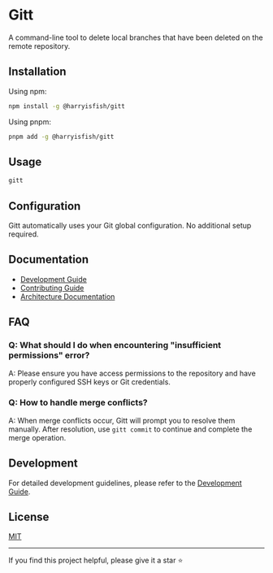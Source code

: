# Gitt

A command-line tool to delete local branches that have been deleted on the remote repository.

## Installation

Using npm:

```bash
npm install -g @harryisfish/gitt
```

Using pnpm:

```bash
pnpm add -g @harryisfish/gitt
```

## Usage

```bash
gitt
```

## Configuration

Gitt automatically uses your Git global configuration. No additional setup required.

## Documentation

- [Development Guide](./docs/DEVELOPMENT.md)
- [Contributing Guide](./docs/CONTRIBUTING.md)
- [Architecture Documentation](./docs/ARCHITECTURE.md)

## FAQ

### Q: What should I do when encountering "insufficient permissions" error?
A: Please ensure you have access permissions to the repository and have properly configured SSH keys or Git credentials.

### Q: How to handle merge conflicts?
A: When merge conflicts occur, Gitt will prompt you to resolve them manually. After resolution, use `gitt commit` to continue and complete the merge operation.

## Development

For detailed development guidelines, please refer to the [Development Guide](./docs/DEVELOPMENT.md).

## License

[MIT](./LICENSE)

---

If you find this project helpful, please give it a star ⭐️